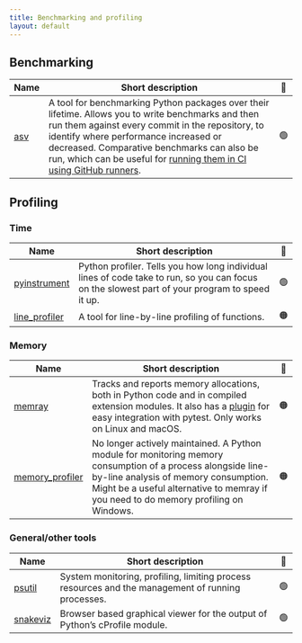 ```yaml
---
title: Benchmarking and profiling
layout: default
---
```


## Benchmarking

| Name                                         | Short description                                                                                                                                                                                                                                                                                                                                                                         | 🚦  |
| -------------------------------------------- | ----------------------------------------------------------------------------------------------------------------------------------------------------------------------------------------------------------------------------------------------------------------------------------------------------------------------------------------------------------------------------------------- | :-: |
| [asv](https://asv.readthedocs.io/en/stable/) | A tool for benchmarking Python packages over their lifetime. Allows you to write benchmarks and then run them against every commit in the repository, to identify where performance increased or decreased. Comparative benchmarks can also be run, which can be useful for [running them in CI using GitHub runners](https://labs.quansight.org/blog/2021/08/github-actions-benchmarks). | 🟢  |

## Profiling

### Time

| Name                                                          | Short description                                                                                                                              | 🚦  |
| ------------------------------------------------------------- | ---------------------------------------------------------------------------------------------------------------------------------------------- | :-: |
| [pyinstrument](https://pyinstrument.readthedocs.io/en/stable) | Python profiler. Tells you how long individual lines of code take to run, so you can focus on the slowest part of your program to speed it up. | 🟢  |
| [line_profiler](https://pypi.org/project/line-profiler/)      | A tool for line-by-line profiling of functions.                                                                                                | 🟠  |

### Memory

| Name                                                         | Short description                                                                                                                                                                                                                           | 🚦  |
| ------------------------------------------------------------ | ------------------------------------------------------------------------------------------------------------------------------------------------------------------------------------------------------------------------------------------- | :-: |
| [memray](https://bloomberg.github.io/memray/)                | Tracks and reports memory allocations, both in Python code and in compiled extension modules. It also has a [plugin](https://pytest-memray.readthedocs.io/en/latest/) for easy integration with pytest. Only works on Linux and macOS.      | 🟠  |
| [memory_profiler](https://pypi.org/project/memory-profiler/) | No longer actively maintained. A Python module for monitoring memory consumption of a process alongside line-by-line analysis of memory consumption. Might be a useful alternative to memray if you need to do memory profiling on Windows. | 🟠  |

### General/other tools

| Name                                               | Short description                                                                                 | 🚦  |
| -------------------------------------------------- | ------------------------------------------------------------------------------------------------- | :-: |
| [psutil](https://psutil.readthedocs.io/en/latest/) | System monitoring, profiling, limiting process resources and the management of running processes. | 🟢  |
| [snakeviz](https://jiffyclub.github.io/snakeviz/)  | Browser based graphical viewer for the output of Python’s cProfile module.                        | 🟢  |
